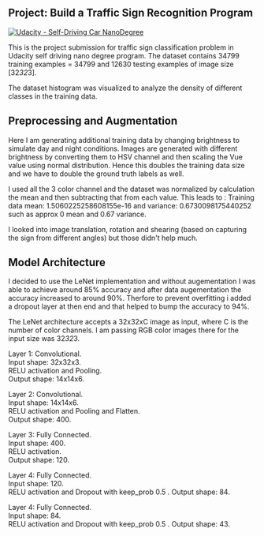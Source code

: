 ## Project: Build a Traffic Sign Recognition Program
[![Udacity - Self-Driving Car NanoDegree](https://s3.amazonaws.com/udacity-sdc/github/shield-carnd.svg)](http://www.udacity.com/drive)

This is the project submission for traffic sign classification problem in Udacity self driving nano degree program. The dataset contains 34799 training examples = 34799 and 12630 testing examples of image size [32*32*3].

The dataset histogram was visualized to analyze the density of different classes in the training data. 


## Preprocessing and Augmentation
Here I am generating additional training data by changing brightness to simulate day and night conditions.
Images are generated with different brightness by converting them to HSV channel and then scaling the Vue
value using normal distribution. Hence this doubles the training data size and we have to double the ground
truth labels as well.

I used all the 3 color channel and the dataset was normalized by calculation the mean and then subtracting that from each value. This leads to : Training data mean: 1.5060225258608155e-16 and variance: 0.6730098175440252 such as approx 0 mean and 0.67 variance.

I looked into image translation, rotation and shearing (based on capturing the sign from different angles) but those didn't help much.

## Model Architecture

I decided to use the LeNet implementation and without augementation I was able to achieve around 85% accuracy and after data augementation the accuracy increased to around 90%. Therfore to prevent overfitting i added a dropout layer at then end and that helped to bump the accuracy to 94%.


The LeNet architecture accepts a 32x32xC image as input, where C is the number of color channels. I am passing RGB color images there for the input size was 32*32*3.

Layer 1: Convolutional.  
Input shape: 32x32x3.  
RELU activation and Pooling.  
Output shape: 14x14x6.  

Layer 2: Convolutional.   
Input shape: 14x14x6.  
RELU activation and Pooling and Flatten.  
Output shape: 400.  

Layer 3: Fully Connected.   
Input shape: 400.  
RELU activation.  
Output shape: 120.  

Layer 4: Fully Connected.   
Input shape: 120.  
RELU activation and Dropout with keep_prob 0.5 . 
Output shape: 84.  

Layer 4: Fully Connected.   
Input shape: 84.  
RELU activation and Dropout with keep_prob 0.5 . 
Output shape: 43.  


